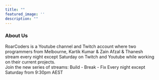 ```yaml
---
title: ""
featured_image: ''
description: ""
---
```


### About Us
RoarCoders is a Youtube channel and Twitch account where two programmers from Melbourne, Kartik Kumar & Zain Afzal & Thanesh  <br>stream every night except Saturday on Twitch and Youtube while working on their current projects.<br>
Join the new series of streams: Build - Break - Fix
Every night except Saturday from 9:30pm AEST